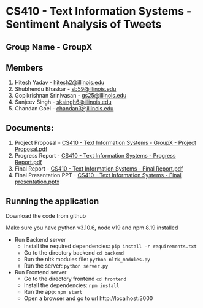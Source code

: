 # CS410 - Text Information Systems - Sentiment Analysis of Tweets

## Group Name - GroupX

## Members
1. Hitesh Yadav - hitesh2@illinois.edu
2. Shubhendu Bhaskar - sb59@illinois.edu
3. Gopikrishnan Srinivasan - gs25@illinois.edu
4. Sanjeev Singh - sksingh6@illinois.edu
5. Chandan Goel - chandan3@illinois.edu

## Documents:
1. Project Proposal - [CS410 - Text Information Systems - GroupX - Project Proposal.pdf](https://github.com/hyadav-x/cs410-groupx/blob/main/CS410%20-%20Text%20Information%20Systems%20-%20GroupX%20-%20Project%20Proposal.pdf)
2. Progress Report - [CS410 - Text Information Systems - Progress Report.pdf](https://github.com/hyadav-x/cs410-groupx/blob/main/CS410%20-%20Text%20Information%20Systems%20-%20Progress%20Report.pdf)
3. Final Report - [CS410 - Text Information Systems - Final Report.pdf](https://github.com/hyadav-x/cs410-groupx/blob/main/CS410%20-%20Text%20Information%20Systems%20-%20Final%20Report.pdf)
4. Final Presentation PPT - [CS410 - Text Information Systems - Final presentation.pptx](https://github.com/hyadav-x/cs410-groupx/blob/main/CS410%20-%20Text%20Information%20Systems%20-%20Final%20presentation.pptx)

## Running the application
Download the code from github

Make sure you have python v3.10.6, node v19 and npm 8.19 installed

- Run Backend server
  - Install the required dependencies: `pip install -r requirements.txt`
  - Go to the directory backend `cd backend`
  - Run the nltk modules file: `python nltk_modules.py`
  - Run the server: `python server.py`
- Run Frontend server
  - Go to the directory frontend `cd frontend`
  - Install the dependencies: `npm install`
  - Run the app: `npm start`
  - Open a browser and go to url http://localhost:3000
